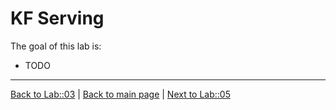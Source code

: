 # KF Serving

The goal of this lab is:

- TODO
























---

[Back to Lab::03](../03-PyTorchJobs/Readme.md) | [Back to main page](../Readme.md) | [Next to Lab::05](../05-Pipelines/Readme.md)
